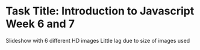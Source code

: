 # Task Title: Introduction to Javascript Week 6 and 7
 Slideshow with 6 different HD images
 Little lag due to size of images used
